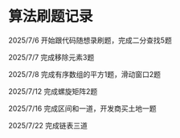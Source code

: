 # 算法刷题记录

2025/7/6
开始跟代码随想录刷题，完成二分查找5题


2025/7/7
完成移除元素3题

2025/7/8
完成有序数组的平方1题，滑动窗口2题

2025/7/12
完成螺旋矩阵2题

2025/7/16
完成区间和一道，开发商买土地一题

2025/7/22
完成链表三道